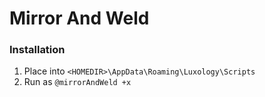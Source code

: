 # Mirror And Weld

### Installation

1) Place into `<HOMEDIR>\AppData\Roaming\Luxology\Scripts`  
2) Run as `@mirrorAndWeld +x`  